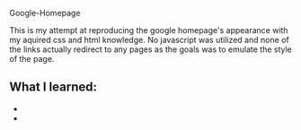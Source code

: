 Google-Homepage

This is my attempt at reproducing the google homepage's appearance with my aquired css and html knowledge. No javascript was utilized and none of the links actually redirect to any pages as the goals was to emulate the style of the page.

What I learned:
-
-
-
